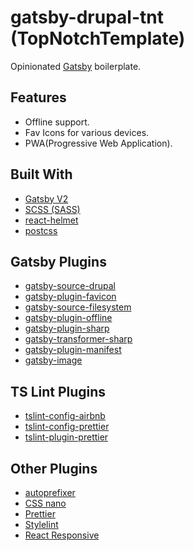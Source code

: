 # gatsby-drupal-tnt (TopNotchTemplate)

Opinionated [Gatsby](https://www.gatsbyjs.org/) boilerplate.

## Features

- Offline support.
- Fav Icons for various devices.
- PWA(Progressive Web Application).

## Built With

- [Gatsby V2](https://www.gatsbyjs.org/)
- [SCSS (SASS)](https://sass-lang.com/)
- [react-helmet](https://www.npmjs.com/package/react-helmet)
- [postcss](https://github.com/postcss)

## Gatsby Plugins

- [gatsby-source-drupal](https://www.npmjs.com/package/gatsby-source-drupal)
- [gatsby-plugin-favicon](https://www.npmjs.com/package/gatsby-plugin-favicon)
- [gatsby-source-filesystem](https://www.npmjs.com/package/gatsby-source-filesystem)
- [gatsby-plugin-offline](https://www.npmjs.com/package/gatsby-plugin-offline)
- [gatsby-plugin-sharp](https://www.npmjs.com/package/gatsby-plugin-sharp)
- [gatsby-transformer-sharp](https://www.npmjs.com/package/gatsby-transformer-sharp)
- [gatsby-plugin-manifest](https://www.npmjs.com/package/gatsby-plugin-manifest)
- [gatsby-image](https://www.npmjs.com/package/gatsby-image)

## TS Lint Plugins

- [tslint-config-airbnb](https://www.npmjs.com/package/tslint-config-airbnb)
- [tslint-config-prettier](https://www.npmjs.com/package/tslint-config-prettier)
- [tslint-plugin-prettier](https://www.npmjs.com/package/tslint-plugin-prettier)

## Other Plugins

- [autoprefixer](https://www.npmjs.com/package/autoprefixer)
- [CSS nano](https://github.com/cssnano/cssnano)
- [Prettier](https://www.npmjs.com/package/prettier)
- [Stylelint](https://www.npmjs.com/package/stylelint)
- [React Responsive](https://www.npmjs.com/package/react-responsive)
